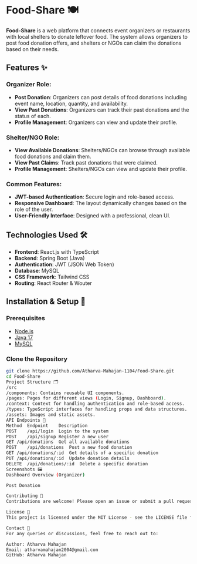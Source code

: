 # Food-Share 🍽️

**Food-Share** is a web platform that connects event organizers or restaurants with local shelters to donate leftover food. The system allows organizers to post food donation offers, and shelters or NGOs can claim the donations based on their needs.

## Features ✨

### Organizer Role:
- **Post Donation**: Organizers can post details of food donations including event name, location, quantity, and availability.
- **View Past Donations**: Organizers can track their past donations and the status of each.
- **Profile Management**: Organizers can view and update their profile.

### Shelter/NGO Role:
- **View Available Donations**: Shelters/NGOs can browse through available food donations and claim them.
- **View Past Claims**: Track past donations that were claimed.
- **Profile Management**: Shelters/NGOs can view and update their profile.

### Common Features:
- **JWT-based Authentication**: Secure login and role-based access.
- **Responsive Dashboard**: The layout dynamically changes based on the role of the user.
- **User-Friendly Interface**: Designed with a professional, clean UI.

## Technologies Used 🛠️

- **Frontend**: React.js with TypeScript
- **Backend**: Spring Boot (Java)
- **Authentication**: JWT (JSON Web Token)
- **Database**: MySQL
- **CSS Framework**: Tailwind CSS
- **Routing**: React Router & Wouter

## Installation & Setup 🚀

### Prerequisites
- [Node.js](https://nodejs.org/)
- [Java 17](https://www.oracle.com/java/technologies/javase/jdk17-archive-downloads.html)
- [MySQL](https://www.mysql.com/)

### Clone the Repository
```bash
git clone https://github.com/Atharva-Mahajan-1104/Food-Share.git
cd Food-Share
Project Structure 🗂️
/src
/components: Contains reusable UI components.
/pages: Pages for different views (Login, Signup, Dashboard).
/context: Context for handling authentication and role-based access.
/types: TypeScript interfaces for handling props and data structures.
/assets: Images and static assets.
API Endpoints 📡
Method	Endpoint	Description
POST	/api/login	Login to the system
POST	/api/signup	Register a new user
GET	/api/donations	Get all available donations
POST	/api/donations	Post a new food donation
GET	/api/donations/:id	Get details of a specific donation
PUT	/api/donations/:id	Update donation details
DELETE	/api/donations/:id	Delete a specific donation
Screenshots 🖼️
Dashboard Overview (Organizer)

Post Donation

Contributing 🤝
Contributions are welcome! Please open an issue or submit a pull request for any improvements.

License 📜
This project is licensed under the MIT License - see the LICENSE file for details.

Contact 💬
For any queries or discussions, feel free to reach out to:

Author: Atharva Mahajan
Email: atharvamahajan2004@gmail.com
GitHub: Atharva Mahajan
